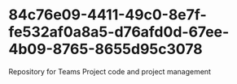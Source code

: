 # 84c76e09-4411-49c0-8e7f-fe532af0a8a5-d76afd0d-67ee-4b09-8765-8655d95c3078
Repository for Teams Project code and project management
